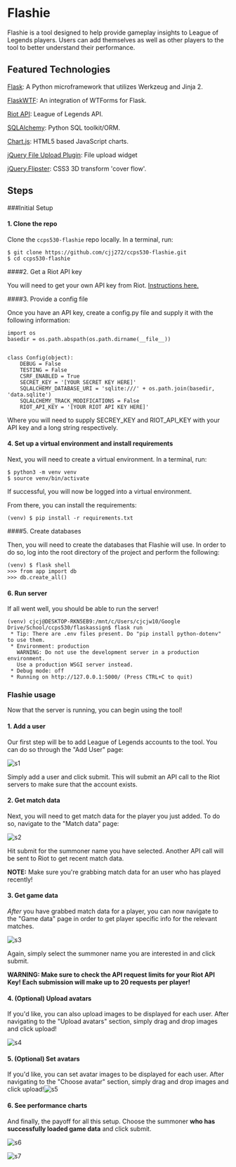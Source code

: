 # Flashie

Flashie is a tool designed to help provide gameplay insights to League of Legends players. Users can add themselves as well as other players to the tool to better understand their performance. 



## Featured Technologies

[Flask](http://flask.pocoo.org/): A Python microframework that utilizes Werkzeug and Jinja 2. 

[FlaskWTF](http://flask.pocoo.org/docs/1.0/patterns/wtforms/): An integration of WTForms for Flask.

[Riot API](https://developer.riotgames.com/): League of Legends API.

[SQLAlchemy](https://www.sqlalchemy.org/): Python SQL toolkit/ORM.

[Chart.js](https://www.chartjs.org/): HTML5 based JavaScript charts.

[jQuery File Upload Plugin](https://github.com/blueimp/jQuery-File-Upload): File upload widget

[jQuery.Flipster](https://github.com/drien/jquery-flipster): CSS3 3D transform 'cover flow'.



## Steps

###Initial Setup

#### 1. Clone the repo

Clone the `ccps530-flashie` repo locally. In a terminal, run:

```
$ git clone https://github.com/cjj272/ccps530-flashie.git
$ cd ccps530-flashie
```



####2. Get a Riot API key

You will need to get your own API key from Riot. [Instructions here.](https://developer.riotgames.com/api-keys.html)



####3. Provide a config file

Once you have an API key, create a config.py file and supply it with the following information:

```
import os
basedir = os.path.abspath(os.path.dirname(__file__))


class Config(object):
    DEBUG = False
    TESTING = False
    CSRF_ENABLED = True
    SECRET_KEY = '[YOUR SECRET KEY HERE]'
    SQLALCHEMY_DATABASE_URI = 'sqlite:///' + os.path.join(basedir, 'data.sqlite')
    SQLALCHEMY_TRACK_MODIFICATIONS = False
    RIOT_API_KEY = '[YOUR RIOT API KEY HERE]'
```

Where you will need to supply SECREY_KEY and RIOT_API_KEY with your API key and a long string respectively. 



#### 4. Set up a virtual environment and install requirements

Next, you will need to create a virtual environment. In a terminal, run:

```
$ python3 -m venv venv
$ source venv/bin/activate
```

If successful, you will now be logged into a virtual environment. 

From there, you can install the requirements:

```
(venv) $ pip install -r requirements.txt
```



####5. Create databases

Then, you will need to create the databases that Flashie will use. In order to do so, log into the root directory of the project and perform the following:

```
(venv) $ flask shell
>>> from app import db
>>> db.create_all()
```



#### 6. Run server

If all went well, you should be able to run the server!

```
(venv) cjcj@DESKTOP-RKN5EB9:/mnt/c/Users/cjcjw10/Google Drive/School/ccps530/flaskassign$ flask run
 * Tip: There are .env files present. Do "pip install python-dotenv" to use them.
 * Environment: production
   WARNING: Do not use the development server in a production environment.
   Use a production WSGI server instead.
 * Debug mode: off
 * Running on http://127.0.0.1:5000/ (Press CTRL+C to quit)
```



### Flashie usage

Now that the server is running, you can begin using the tool!



#### 1. Add a user

Our first step will be to add League of Legends accounts to the tool. You can do so through the "Add User" page:



![s1](https://github.com/cjj272/ccps530-flashie/blob/master/gitimages/s1.PNG)

Simply add a user and click submit. This will submit an API call to the Riot servers to make sure that the account exists. 



#### 2. Get match data 

Next, you will need to get match data for the player you just added. To do so, navigate to the "Match data" page:

![s2](https://github.com/cjj272/ccps530-flashie/blob/master/gitimages/s2.PNG)

Hit submit for the summoner name you have selected. Another API call will be sent to Riot to get recent match data. 

**NOTE:** Make sure you're grabbing match data for an user who has played recently!



#### 3. Get game data

*After* you have grabbed match data for a player, you can now navigate to the "Game data" page in order to get player specific info for the relevant matches. 

![s3](https://github.com/cjj272/ccps530-flashie/blob/master/gitimages/s3.PNG)

Again, simply select the summoner name you are interested in and click submit. 

**WARNING: Make sure to check the API request limits for your Riot API Key! Each submission will make up to 20 requests per player!**



#### 4. (Optional) Upload avatars

If you'd like, you can also upload images to be displayed for each user. After navigating to the "Upload avatars" section, simply drag and drop images and click upload!

![s4](https://github.com/cjj272/ccps530-flashie/blob/master/gitimages/s4.PNG)



#### 5. (Optional) Set avatars

If you'd like, you can set avatar images to be displayed for each user. After navigating to the "Choose avatar" section, simply drag and drop images and click upload!![s5](https://github.com/cjj272/ccps530-flashie/blob/master/gitimages/s5.PNG)

#### 6. See performance charts

And finally, the payoff for all this setup. Choose the summoner **who has successfully loaded game data** and click submit.

![s6](https://github.com/cjj272/ccps530-flashie/blob/master/gitimages/s6.PNG)

![s7](https://github.com/cjj272/ccps530-flashie/blob/master/gitimages/s7.PNG)
